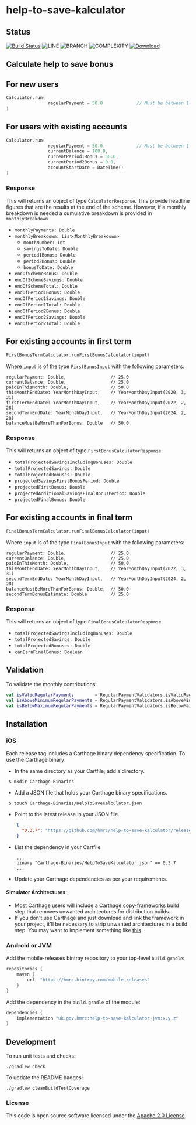 
# help-to-save-kalculator

## Status
[![Build Status](https://app.bitrise.io/app/6a0a30b884ce6131/status.svg?token=q0pKDUFK3Qfa6sXfy66vog&branch=master)](https://app.bitrise.io/app/6a0a30b884ce6131)
![LINE](https://img.shields.io/badge/line--coverage-98%25-brightgreen.svg)
![BRANCH](https://img.shields.io/badge/branch--coverage-82%25-brightgreen.svg)
![COMPLEXITY](https://img.shields.io/badge/complexity-1.64-brightgreen.svg)
[ ![Download](https://api.bintray.com/packages/hmrc/mobile-releases/help-to-save-kalculator/images/download.svg) ](https://bintray.com/hmrc/mobile-releases/help-to-save-kalculator/_latestVersion)
## Calculate help to save bonus

## For new users
```kotlin
Calculator.run(
                regularPayment = 50.0             // Must be between 1 and 50   
)          
```
## For users with existing accounts
```kotlin
Calculator.run(
                regularPayment = 50.0,            // Must be between 1 and 50  
                currentBalance = 100.0,             
                currentPeriod1Bonus = 50.0, 
                currentPeriod2Bonus = 0.0,  
                accountStartDate = DateTime()
)          
```

### Response
This will returns an object of type `CalculatorResponse`.  This provide headline figures that are the results at the end of the scheme. However, if a monthly breakdown is needed a cumulative breakdown is provided in `monthlyBreakdown`

* `monthlyPayments: Double`
* `monthlyBreakdown: List<MonthlyBreakdown>`
    * `monthNumber: Int`
    * `savingsToDate: Double`
    * `period1Bonus: Double`
    * `period2Bonus: Double`
    * `bonusToDate: Double`
* `endOfSchemeBonus: Double`
* `endOfSchemeSavings: Double`
* `endOfSchemeTotal: Double`
* `endOfPeriod1Bonus: Double`
* `endOfPeriod1Savings: Double`
* `endOfPeriod1Total: Double`
* `endOfPeriod2Bonus: Double`
* `endOfPeriod2Savings: Double`
* `endOfPeriod2Total: Double`

## For existing accounts in first term
```kotlin
FirstBonusTermCalculator.runFirstBonusCalculator(input)
```
Where `input` is of the type `FirstBonusInput` with the following parameters:
```
regularPayment: Double,                 // 25.0
currentBalance: Double,                 // 25.0
paidInThisMonth: Double,                // 50.0
thisMonthEndDate: YearMonthDayInput,    // YearMonthDayInput(2020, 3, 31)
firstTermEndDate: YearMonthDayInput,    // YearMonthDayInput(2022, 2, 28)
secondTermEndDate: YearMonthDayInput,   // YearMonthDayInput(2024, 2, 28)
balanceMustBeMoreThanForBonus: Double   // 50.0
```

### Response
This will returns an object of type `FirstBonusCalculatorResponse`. 
* `totalProjectedSavingsIncludingBonuses: Double`
* `totalProjectedSavings: Double`
* `totalProjectedBonuses: Double`
* `projectedSavingsFirstBonusPeriod: Double`
* `projectedFirstBonus: Double`
* `projectedAdditionalSavingsFinalBonusPeriod: Double`
* `projectedFinalBonus: Double`

## For existing accounts in final term
```kotlin
FinalBonusTermCalculator.runFinalBonusCalculator(input)
```
Where `input` is of the type `FinalBonusInput` with the following parameters:
```
regularPayment: Double,                 // 25.0
currentBalance: Double,                 // 25.0
paidInThisMonth: Double,                // 50.0
thisMonthEndDate: YearMonthDayInput,    // YearMonthDayInput(2022, 3, 31)
secondTermEndDate: YearMonthDayInput,   // YearMonthDayInput(2024, 2, 28)
balanceMustBeMoreThanForBonus: Double,  // 50.0
secondTermBonusEstimate: Double         // 25.0
```

### Response
This will returns an object of type `FinalBonusCalculatorResponse`. 
* `totalProjectedSavingsIncludingBonuses: Double`
* `totalProjectedSavings: Double`
* `totalProjectedBonuses: Double`
* `canEarnFinalBonus: Boolean`

## Validation

To validate the monthly contributions:
```kotlin
val isValidRegularPayments        = RegularPaymentValidators.isValidRegularPayments(1000.0)      // true
val isAboveMinimumRegularPayments = RegularPaymentValidators.isAboveMinimumRegularPayments(0.0)  // false
val isBelowMaximumRegularPayments = RegularPaymentValidators.isBelowMaximumRegularPayments(50.0) // true
```

## Installation

### iOS

Each release tag includes a Carthage binary dependency specification. To use the Carthage binary:
* In the same directory as your Cartfile, add a directory.
```shell script
 $ mkdir Carthage-Binaries
``` 
* Add a JSON file that holds your Carthage binary specifications.
```shell script
 $ touch Carthage-Binaries/HelpToSaveKalculator.json
```
* Point to the latest release in your JSON file.
```json
    {
      "0.3.7": "https://github.com/hmrc/help-to-save-kalculator/releases/download/0.3.7/HelpToSaveKalculator.framework.zip"
    }
```
* List the dependency in your Cartfile
```shell script
    ...
    binary "Carthage-Binaries/HelpToSaveKalculator.json" == 0.3.7
    ...
```
* Update your Carthage dependencies as per your requirements.

#### Simulator Architectures: 
* Most Carthage users will include a Carthage [copy-frameworks](https://www.raywenderlich.com/416-carthage-tutorial-getting-started) build step that removes unwanted architectures for 
distribution builds.
* If you don't use Carthage and just download and link the framework in your project, it'll be necessary to strip unwanted architectures in a build step.
You may want to implement something like [this](http://ikennd.ac/blog/2015/02/stripping-unwanted-architectures-from-dynamic-libraries-in-xcode/).

### Android or JVM

Add the mobile-releases bintray repository to your top-level `build.gradle`:

```groovy
repositories {
    maven {
        url  "https://hmrc.bintray.com/mobile-releases" 
    }
}
```

Add the dependency in the `build.gradle` of the module:

```groovy
dependencies {
    implementation "uk.gov.hmrc:help-to-save-kalculator-jvm:x.y.z"
}
```

## Development

To run unit tests and checks:

`./gradlew check`

To update the README badges:

`./gradlew cleanBuildTestCoverage`

### License

This code is open source software licensed under the [Apache 2.0 License]("http://www.apache.org/licenses/LICENSE-2.0.html").
